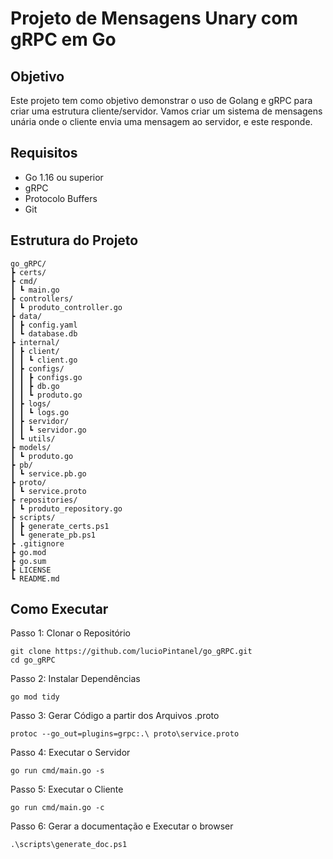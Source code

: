 # Projeto de Mensagens Unary com gRPC em Go

## Objetivo
Este projeto tem como objetivo demonstrar o uso de Golang e gRPC para criar uma estrutura cliente/servidor. Vamos criar um sistema de mensagens unária onde o cliente envia uma mensagem ao servidor, e este responde.

## Requisitos
- Go 1.16 ou superior
- gRPC
- Protocolo Buffers
- Git

## Estrutura do Projeto
```
go_gRPC/
┣ certs/
┣ cmd/
┃ ┗ main.go
┣ controllers/
┃ ┗ produto_controller.go
┣ data/
┃ ┣ config.yaml
┃ ┗ database.db
┣ internal/
┃ ┣ client/
┃ ┃ ┗ client.go
┃ ┣ configs/
┃ ┃ ┣ configs.go
┃ ┃ ┣ db.go
┃ ┃ ┗ produto.go
┃ ┣ logs/
┃ ┃ ┗ logs.go
┃ ┣ servidor/
┃ ┃ ┗ servidor.go
┃ ┗ utils/
┣ models/
┃ ┗ produto.go
┣ pb/
┃ ┗ service.pb.go
┣ proto/
┃ ┗ service.proto
┣ repositories/
┃ ┗ produto_repository.go
┣ scripts/
┃ ┣ generate_certs.ps1
┃ ┗ generate_pb.ps1
┣ .gitignore
┣ go.mod
┣ go.sum
┣ LICENSE
┗ README.md
```

## Como Executar
Passo 1: Clonar o Repositório
```
git clone https://github.com/lucioPintanel/go_gRPC.git
cd go_gRPC
```

Passo 2: Instalar Dependências
```
go mod tidy
```

Passo 3: Gerar Código a partir dos Arquivos .proto
```
protoc --go_out=plugins=grpc:.\ proto\service.proto
```

Passo 4: Executar o Servidor
```
go run cmd/main.go -s
```

Passo 5: Executar o Cliente
```
go run cmd/main.go -c
```

Passo 6: Gerar a documentação e Executar o browser
```
.\scripts\generate_doc.ps1
```
